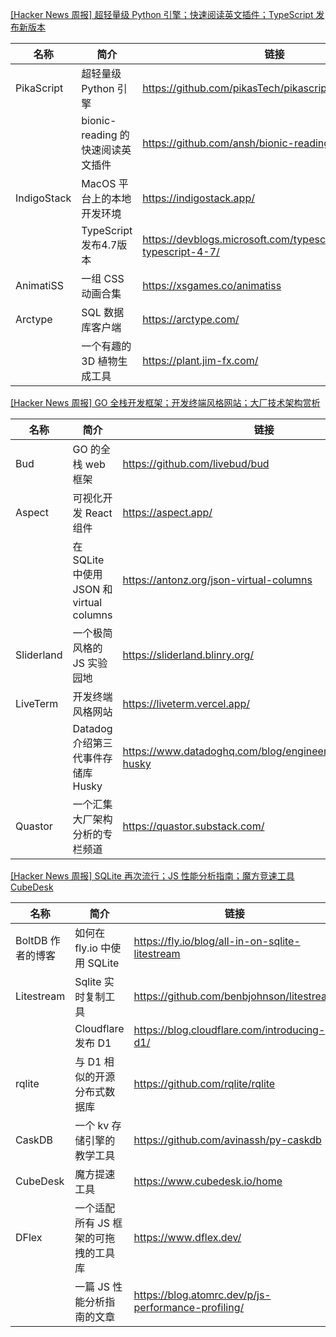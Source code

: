 [[Hacker News 周报] 超轻量级 Python 引擎；快速阅读英文插件；TypeScript 发布新版本](https://www.bilibili.com/video/BV1pY4y1z7Vx)
            <table>            <theader>
                <th>名称</th>
                <th>简介</th>
                <th>链接</th>
            </theader>            <tbody>                <tr>
                    <td>PikaScript</td>
                    <td>超轻量级 Python 引擎</td>
                    <td>https://github.com/pikasTech/pikascript</td>
                </tr>                <tr>
                    <td></td>
                    <td>bionic-reading 的快速阅读英文插件</td>
                    <td>https://github.com/ansh/bionic-reading</td>
                </tr>                <tr>
                    <td>IndigoStack</td>
                    <td>MacOS 平台上的本地开发环境</td>
                    <td>https://indigostack.app/</td>
                </tr>                <tr>
                    <td></td>
                    <td>TypeScript 发布4.7版本</td>
                    <td>https://devblogs.microsoft.com/typescript/announcing-typescript-4-7/</td>
                </tr>                <tr>
                    <td>AnimatiSS</td>
                    <td>一组 CSS 动画合集</td>
                    <td>https://xsgames.co/animatiss</td>
                </tr>                <tr>
                    <td>Arctype</td>
                    <td>SQL 数据库客户端</td>
                    <td>https://arctype.com/</td>
                </tr>                <tr>
                    <td></td>
                    <td>一个有趣的3D 植物生成工具</td>
                    <td>https://plant.jim-fx.com/</td>
                </tr>            </tbody>            </table>
[[Hacker News 周报] GO 全栈开发框架；开发终端风格网站；大厂技术架构赏析](https://www.bilibili.com/video/BV13a411E7AQ)
            <table>            <theader>
                <th>名称</th>
                <th>简介</th>
                <th>链接</th>
            </theader>            <tbody>                <tr>
                    <td>Bud</td>
                    <td>GO 的全栈 web 框架</td>
                    <td>https://github.com/livebud/bud</td>
                </tr>                <tr>
                    <td>Aspect</td>
                    <td>可视化开发 React 组件</td>
                    <td>https://aspect.app/</td>
                </tr>                <tr>
                    <td></td>
                    <td>在 SQLite 中使用 JSON 和 virtual columns</td>
                    <td>https://antonz.org/json-virtual-columns</td>
                </tr>                <tr>
                    <td>Sliderland</td>
                    <td>一个极简风格的 JS 实验园地</td>
                    <td>https://sliderland.blinry.org/</td>
                </tr>                <tr>
                    <td>LiveTerm</td>
                    <td>开发终端风格网站</td>
                    <td>https://liveterm.vercel.app/</td>
                </tr>                <tr>
                    <td></td>
                    <td>Datadog 介绍第三代事件存储库 Husky</td>
                    <td>https://www.datadoghq.com/blog/engineering/introducing-husky</td>
                </tr>                <tr>
                    <td>Quastor</td>
                    <td>一个汇集大厂架构分析的专栏频道</td>
                    <td>https://quastor.substack.com/</td>
                </tr>            </tbody>            </table>
[[Hacker News 周报] SQLite 再次流行；JS 性能分析指南；魔方竞速工具 CubeDesk](https://www.bilibili.com/video/BV1kT4y1B7Nh)
            <table>            <theader>
                <th>名称</th>
                <th>简介</th>
                <th>链接</th>
            </theader>            <tbody>                <tr>
                    <td>BoltDB 作者的博客</td>
                    <td>如何在 fly.io 中使用 SQLite</td>
                    <td>https://fly.io/blog/all-in-on-sqlite-litestream</td>
                </tr>                <tr>
                    <td>Litestream</td>
                    <td>Sqlite 实时复制工具</td>
                    <td>https://github.com/benbjohnson/litestream</td>
                </tr>                <tr>
                    <td></td>
                    <td>Cloudflare 发布 D1</td>
                    <td>https://blog.cloudflare.com/introducing-d1/</td>
                </tr>                <tr>
                    <td>rqlite</td>
                    <td>与 D1 相似的开源分布式数据库</td>
                    <td>https://github.com/rqlite/rqlite</td>
                </tr>                <tr>
                    <td>CaskDB</td>
                    <td>一个 kv 存储引擎的教学工具</td>
                    <td>https://github.com/avinassh/py-caskdb</td>
                </tr>                <tr>
                    <td>CubeDesk</td>
                    <td>魔方提速工具</td>
                    <td>https://www.cubedesk.io/home</td>
                </tr>                <tr>
                    <td>DFlex</td>
                    <td>一个适配所有 JS 框架的可拖拽的工具库</td>
                    <td>https://www.dflex.dev/</td>
                </tr>                <tr>
                    <td></td>
                    <td>一篇 JS 性能分析指南的文章</td>
                    <td>https://blog.atomrc.dev/p/js-performance-profiling/</td>
                </tr>            </tbody>            </table>